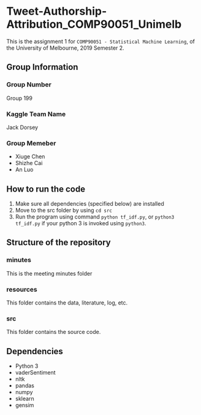 # Tweet-Authorship-Attribution_COMP90051_Unimelb
This is the assignment 1 for `COMP90051 - Statistical Machine Learning`, of the University of Melbourne, 2019 Semester 2.



## Group Information
### Group Number
Group 199

### Kaggle Team Name
Jack Dorsey

### Group Memeber
- Xiuge Chen
- Shizhe Cai
- An Luo



## How to run the code
1. Make sure all dependencies (specified below) are installed
2. Move to the src folder by using `cd src`
3. Run the program using command `python tf_idf.py`, or `python3 tf_idf.py` if your python 3 is invoked using `python3`.



## Structure of the repository
### minutes
This is the meeting minutes folder

### resources
This folder contains the data, literature, log, etc.

### src
This folder contains the source code.
    


## Dependencies
- Python 3
- vaderSentiment
- nltk
- pandas
- numpy
- sklearn
- gensim

